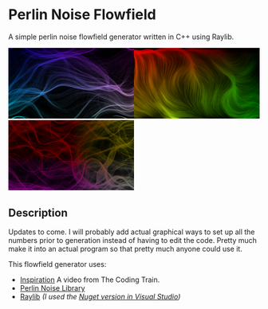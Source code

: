 # Perlin Noise Flowfield

A simple perlin noise flowfield generator written in C++ using Raylib.

<img src="/images/image1.png" width="50%" height="50%"><img src="/images/image2.png" width="50%" height="50%">
<img src="/images/image3.png" width="50%" height="50%">

## Description

Updates to come. I will probably add actual graphical ways to set up all the numbers prior to generation instead of having to edit the code. Pretty much make it into an actual program so that pretty much anyone could use it.

This flowfield generator uses:
- [Inspiration](https://youtu.be/BjoM9oKOAKY) A video from The Coding Train.
- [Perlin Noise Library](https://github.com/Reputeless/PerlinNoise)
- [Raylib](https://github.com/raysan5/raylib) *(I used the [Nuget version in Visual Studio](https://www.nuget.org/packages/raylib/))*

